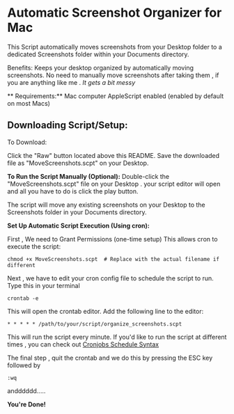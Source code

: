 # Automatic Screenshot Organizer for Mac #

This Script automatically moves screenshots from your Desktop folder to a dedicated Screenshots folder within your Documents directory.

Benefits:
Keeps your desktop organized by automatically moving screenshots.
No need to manually move screenshots after taking them , if you are anything like me . *It gets a bit messy* 




** Requirements:**
Mac computer
AppleScript enabled (enabled by default on most Macs)

## Downloading Script/Setup: ##

To Download:

Click the "Raw" button located above this README.
Save the downloaded file as "MoveScreenshots.scpt" on your Desktop.

**To Run the Script Manually (Optional):**
Double-click the "MoveScreenshots.scpt" file on your Desktop . your script editor will open and all you have to do is click the play button. 
 
The script will move any existing screenshots on your Desktop to the Screenshots folder in your Documents directory.

**Set Up Automatic Script Execution (Using cron):**

First , We need to Grant Permissions (one-time setup) This allows cron to execute the script:

```
chmod +x MoveScreenshots.scpt  # Replace with the actual filename if different
```
Next , we have to edit your cron config file to schedule the script to run. Type this in your terminal
```
crontab -e
````
This will open the crontab editor.
Add the following line to the editor:
```
* * * * * /path/to/your/script/organize_screenshots.scpt 
````
This will run the script every minute. If you'd like to run the script at different times , you can check out [Cronjobs Schedule Syntax](https://kubernetes.io/docs/concepts/workloads/controllers/cron-jobs/) 

The final step , quit the crontab and we do this by 
pressing the ESC key followed by 
```
:wq
```
andddddd.....

**You're Done!**
